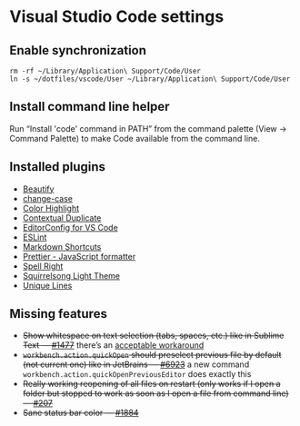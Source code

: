 # Visual Studio Code settings

## Enable synchronization

```shell
rm -rf ~/Library/Application\ Support/Code/User
ln -s ~/dotfiles/vscode/User ~/Library/Application\ Support/Code/User
```

## Install command line helper

Run “Install 'code' command in PATH” from the command palette (View → Command Palette) to make Code available from the command line.

## Installed plugins

- [Beautify](https://marketplace.visualstudio.com/items?itemName=HookyQR.beautify)
- [change-case](https://marketplace.visualstudio.com/items?itemName=zhengxiaoyao0716.intelligence-change-case)
- [Color Highlight](https://marketplace.visualstudio.com/items?itemName=naumovs.color-highlight)
- [Contextual Duplicate](https://marketplace.visualstudio.com/items?itemName=lafe.contextualduplicate)
- [EditorConfig for VS Code](https://marketplace.visualstudio.com/items?itemName=EditorConfig.EditorConfig)
- [ESLint](https://marketplace.visualstudio.com/items?itemName=dbaeumer.vscode-eslint)
- [Markdown Shortcuts](https://marketplace.visualstudio.com/items?itemName=mdickin.markdown-shortcuts)
- [Prettier - JavaScript formatter](https://marketplace.visualstudio.com/items?itemName=esbenp.prettier-vscode)
- [Spell Right](https://marketplace.visualstudio.com/items?itemName=ban.spellright)
- [Squirrelsong Light Theme](https://marketplace.visualstudio.com/items?itemName=frontdevops.Theme-SquirrelsongLight)
- [Unique Lines](https://marketplace.visualstudio.com/items?itemName=bibhasdn.unique-lines)

## Missing features

- ~~Show whitespace on text selection (tabs, spaces, etc.) like in Sublime Text — [#1477](https://github.com/Microsoft/vscode/issues/1477)~~ there’s an [acceptable workaround](https://github.com/Microsoft/vscode/issues/1477#issuecomment-305476169)
- ~~`workbench.action.quickOpen` should preselect previous file by default (not current one) like in JetBrains — [#6923](https://github.com/Microsoft/vscode/issues/6923)~~ a new command `workbench.action.quickOpenPreviousEditor` does exactly this
- ~~Really working reopening of all files on restart (only works if I open a folder but stopped to work as soon as I open a file from command line) — [#207](https://github.com/Microsoft/vscode/issues/207)~~
- ~~Sane status bar color — [#1884](https://github.com/Microsoft/vscode/issues/1884)~~
